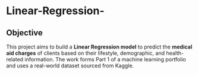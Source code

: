 # Linear-Regression-
##  Objective 
This project aims to build a **Linear Regression model** to predict the **medical aid charges** of clients based on their lifestyle, demographic, and health-related information. The work forms Part 1 of a machine learning portfolio and uses a real-world dataset sourced from Kaggle.

